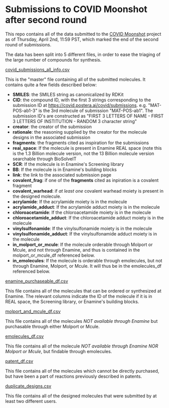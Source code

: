 # Submissions to COVID Moonshot after second round

This repo contains all of the data submitted to the [COVID Moonshot](https://covid.postera.ai/covid) project as of Thursday, April 2nd, 11:59 PST, which marked the end of the second round of submissions.

The data has been split into 5 different files, in order to ease the triaging of the large number of compounds for synthesis. 

[covid_submissions_all_info.csv](https://github.com/mc-robinson/COVID_moonshot_submissions/blob/master/covid_submissions_all_info.csv)

This is the "master" file containing all of the submitted molecules. It contains quite a few fields described below:
- **SMILES**: the SMILES string as canonicalized by RDKit
- **CID**: the compound ID, with the first 3 strings corresponding to the submission ID at https://covid.postera.ai/covid/submissions. 
       e.g. "MAT-POS-ab1-3" is the 3rd molecule of submission "MAT-POS-ab1". The submission ID's are constructed as "FIRST 3 LETTERS OF            NAME - FIRST 3 LETTERS OF INSTITUTION - RANDOM 3 character string"
- **creator**: the creator of the submission
- **rationale**: the reasoning supplied by the creator for the molecule designs in the associated submission
- **fragments**: the fragments cited as inspiration for the submissions
- **real_space**: If the molecule is present in Enamine REAL space (note this is the 1.3 Billion molecule version, not the 13 Billion                         molecule version searchable through BioSolveIT
- **SCR**: If the molecule is in Enamine's Screening library
- **BB**: If the molecule is in Enamine's building blocks
- **link**: the link to the associated submission page
- **covalent_frag**: if one of the **fragments** cited as inpiration is a covalent fragment
- **covalent_warhead**: if *at least one* covalent warhead moiety is present in the designed molecule.
- **acrylamide**: If the acrylamide moiety is in the molecule
- **acrylamide_adduct**: If the acrylamide adduct moiety is in the molecule
- **chloroacetamide**: If the chloroacetamide moiety is in the molecule
- **chloroacetamide_adduct**: If the chloroacetamide adduct moiety is in the molecule 
- **vinylsulfonamide**: If the vinylsulfonamide moiety is in the molecule
- **vinylsulfonamide_adduct**: If the vinylsulfonamide adduct moiety is in the molecule
- **in_molport_or_mcule**: If the molecule orderable through Molport or Mcule, and not through Enamine, and thus is contained in the molport_or_mcule_df referenced below.
- **in_emolecules**: If the molecule is orderable through emolecules, but not through Enamine, Molport, or Mcule. It will thus be in the emolecules_df referenced below.

[enamine_purchaseable_df.csv](https://github.com/mc-robinson/COVID_moonshot_submissions/blob/master/enamine_purchaseable_df.csv)

This file contains all of the molecules that can be ordered or synthesized at Enamine. The relevant columns indicate the ID of the molecule if it is in REAL space, the Screening library, or Enamine's building blocks.

[molport_and_mcule_df.csv](https://github.com/mc-robinson/COVID_moonshot_submissions/blob/master/molport_and_mcule_df.csv)

This file contains all of the molecules *NOT available through Enamine* but purchasable through either Molport or Mcule.

[emolecules_df.csv](https://github.com/mc-robinson/COVID_moonshot_submissions/blob/master/emolecules_df.csv)

This file contains all of the molecule *NOT available through Enamine NOR Molport or Mcule*, but findable through emolecules.

[patent_df.csv](https://github.com/mc-robinson/COVID_moonshot_submissions/blob/master/patent_df.csv)

This file contains all of the molecules which cannot be directly purchased, but have been a part of reactions previously described in patents.

[duplicate_designs.csv](https://github.com/mc-robinson/COVID_moonshot_submissions/blob/master/duplicate_designs.csv)

This file contains all of the designed molecules that were submitted by at least two different users.








